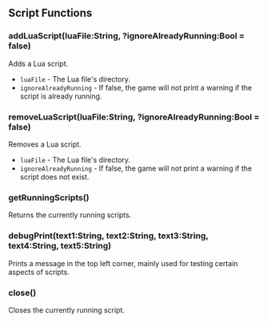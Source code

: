 ## Script Functions
### addLuaScript(luaFile:String, ?ignoreAlreadyRunning:Bool = false)
Adds a Lua script.

* `luaFile` - The Lua file's directory.
* `ignoreAlreadyRunning` - If false, the game will not print a warning if the script is already running.

### removeLuaScript(luaFile:String, ?ignoreAlreadyRunning:Bool = false)
Removes a Lua script.

* `luaFile` - The Lua file's directory.
* `ignoreAlreadyRunning` - If false, the game will not print a warning if the script does not exist.

### getRunningScripts()
Returns the currently running scripts.

### debugPrint(text1:String, text2:String, text3:String, text4:String, text5:String)
Prints a message in the top left corner, mainly used for testing certain aspects of scripts.

### close()
Closes the currently running script.